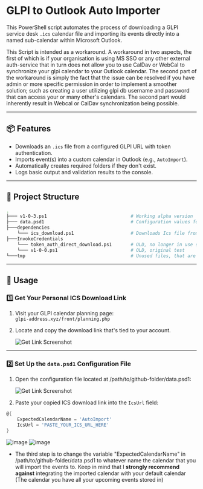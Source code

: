 # GLPI to Outlook Auto Importer

This PowerShell script automates the process of downloading a GLPI service desk `.ics` calendar file and importing its events directly into a named sub-calendar within Microsoft Outlook.

This Script is intended as a workaround. A workaround in two aspects, the first of which is if your organisation is using MS SSO or any other external auth-service that in turn does not allow you to use CalDav or WebCal to synchronize your glpi calendar to your Outlook calendar. The second part of the workaround is simply the fact that the issue can be resolved if you have admin or more specific permission in order to implement a smoother solution; such as creating a user utilizing glpi db username and password that can access your or many other's calendars. The second part would inherently result in Webcal or CalDav synchronization being possible.

---

## 📦 Features

- Downloads an `.ics` file from a configured GLPI URL with token authentication.
- Imports event(s) into a custom calendar in Outlook (e.g., `AutoImport`).
- Automatically creates required folders if they don't exist.
- Logs basic output and validation results to the console.

---

## 📁 Project Structure
``` bash
.
├─── v1-0-3.ps1                               # Working alpha version
├─── data.psd1                                # Configuration values for varables used in script
├───dependencies
    └─── ics_download.ps1                     # Downloads Ics file from glpi-url specified in data.psd1 
├───InvokeCredentials
    └─── token_auth_direct_download.ps1       # OLD, no longer in use since authentication does not work due to sso setup
    └─── v1-0-0.ps1                           # OLD, original test
└───tmp                                       # Unused files, that are simple there for test purposes
```

---
## :wrench: Usage

### 1️⃣ Get Your Personal ICS Download Link

1. Visit your GLPI calendar planning page:  
   `glpi-address.xyz/front/planning.php`

2. Locate and copy the download link that's tied to your account.

   ![Get Link Screenshot](https://github.com/user-attachments/assets/7cf26121-069c-4668-9283-48b8643231a4)

---

### 2️⃣ Set Up the `data.psd1` Configuration File

1. Open the configuration file located at /path/to/github-folder/data.psd1:

   ![Get Link Screenshot](https://github.com/user-attachments/assets/7cf26121-069c-4668-9283-48b8643231a4)


2. Paste your copied ICS download link into the `IcsUrl` field:

```powershell
@{
    ExpectedCalendarName = 'AutoImport'
    IcsUrl = 'PASTE_YOUR_ICS_URL_HERE'
}
```

![image](https://github.com/user-attachments/assets/597d984b-e28a-4b26-993a-d36da46e4693)
![image](https://github.com/user-attachments/assets/140475e6-cb55-4613-b10b-5d0f86842a24)

- The third step is to change the variable "ExpectedCalendarName" in /path/to/github-folder/data.psd1 to whatever name the calendar that you will import the events to. Keep in mind that I **strongly recommend against** integrating the imported calendar with your default calendar (The calendar you have all your upcoming events stored in)



